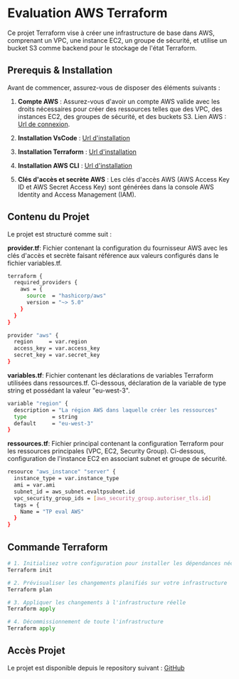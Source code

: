 # Evaluation AWS Terraform

Ce projet Terraform vise à créer une infrastructure de base dans AWS, comprenant un VPC, une instance EC2, un groupe de sécurité, et utilise un bucket S3 comme backend pour le stockage de l'état Terraform.

## Prerequis & Installation

Avant de commencer, assurez-vous de disposer des éléments suivants :

1. **Compte AWS** : Assurez-vous d'avoir un compte AWS valide avec les droits nécessaires pour créer des ressources telles que des VPC, des instances EC2, des groupes de sécurité, et des buckets S3.
Lien AWS : [Url de connexion](https://signin.aws.amazon.com/signin?redirect_uri=https%3A%2F%2Fconsole.aws.amazon.com%2Fconsole%2Fhome%3FhashArgs%3D%2523%26isauthcode%3Dtrue%26nc2%3Dh_ct%26src%3Dheader-signin%26state%3DhashArgsFromTB_eu-north-1_9a08af25ee519b2d&client_id=arn%3Aaws%3Asignin%3A%3A%3Aconsole%2Fcanvas&forceMobileApp=0&code_challenge=Akgrkv3uhqMKkVSO27mGK6MgS_GgFqmyo8Df-8DAfzA&code_challenge_method=SHA-256).

2. **Installation VsCode** : [Url d'installation](https://code.visualstudio.com/download)

3. **Installation Terraform** : [Url d'installation](https://developer.hashicorp.com/terraform/install)

4. **Installation AWS CLI** : [Url d'installation](https://aws.amazon.com/fr/cli/)

2. **Clés d'accès et secrète AWS** : 
Les clés d'accès AWS (AWS Access Key ID et AWS Secret Access Key) sont générées dans la console AWS Identity and Access Management (IAM).

## Contenu du Projet

Le projet est structuré comme suit :

**provider.tf**: Fichier contenant la configuration du fournisseur AWS avec les clés d'accès et secrète faisant référence aux valeurs configurés dans le fichier variables.tf.

```bash
terraform {
  required_providers {
    aws = {
      source  = "hashicorp/aws"
      version = "~> 5.0"
    }
  }
}

provider "aws" {
  region     = var.region
  access_key = var.access_key 
  secret_key = var.secret_key
}

```

**variables.tf**: Fichier contenant les déclarations de variables Terraform utilisées dans ressources.tf.
Ci-dessous, déclaration de la variable de type string et possédant la valeur "eu-west-3".

```bash
variable "region" {
  description = "La région AWS dans laquelle créer les ressources"
  type        = string
  default     = "eu-west-3"
}

```

**ressources.tf**: Fichier principal contenant la configuration Terraform pour les ressources principales (VPC, EC2, Security Group). Ci-dessous, configuration de l'instance EC2 en associant subnet et groupe de sécurité.

```bash
resource "aws_instance" "server" {
  instance_type = var.instance_type
  ami = var.ami
  subnet_id = aws_subnet.evaltpsubnet.id
  vpc_security_group_ids = [aws_security_group.autoriser_tls.id]
  tags = {
    Name = "TP eval AWS"
  }
}

```

## Commande Terraform

```python
# 1. Initialisez votre configuration pour installer les dépendances nécessaires
Terraform init

# 2. Prévisualiser les changements planifiés sur votre infrastructure
Terraform plan

# 3. Appliquer les changements à l'infrastructure réelle
Terraform apply

# 4. Décommissionnement de toute l'infrastructure
Terraform apply

```

## Accès Projet

Le projet est disponible depuis le repository suivant : [GitHub](https://github.com/DanielOliver34/Eval-AWS) 
